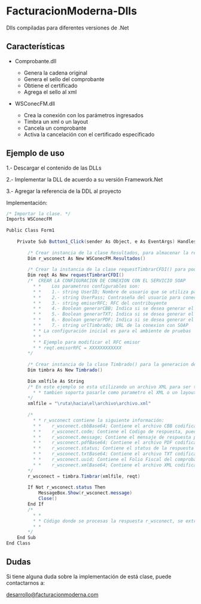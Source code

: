 FacturacionModerna-Dlls
=======================

Dlls compiladas para diferentes versiones de .Net


## Características

* Comprobante.dll
  * Genera la cadena original
  * Genera el sello del comprobante
  * Obtiene el certificado
  * Agrega el sello al xml

* WSConecFM.dll
  * Crea la conexión con los parámetros ingresados
  * Timbra un xml o un layout
  * Cancela un comprobante
  * Activa la cancelación con el certificado especificado


## Ejemplo de uso

1.- Descargar el contenido de las DLLs
 
2.- Implementar la DLL de acuerdo a su versión Framework.Net

3.- Agregar la referencia de la DDL al proyecto

Implementación:
```C#
/* Importar la clase. */
Imports WSConecFM
 
Public Class Form1
 
    Private Sub Button1_Click(sender As Object, e As EventArgs) Handles Button1.Click
    
        /* Crear instancia de la clase Resultados, para almacenar la respuesta del Web Service */
        Dim r_wsconect As New WSConecFM.Resultados()
        
        /* Crear la instancia de la clase requestTimbrarCFDI() para poder cambiar los parametros de conexión */          
        Dim reqt As New requestTimbrarCFDI()
        /*  CREAR LA CONFIGURACION DE CONEXION CON EL SERVICIO SOAP
          * *    Los parametros configurables son:
          * *    1.- string UserID; Nombre de usuario que se utiliza para la conexion con SOAP
          * *    2.- string UserPass; Contraseña del usuario para conectarse a SOAP
          * *    3.- string emisorRFC; RFC del contribuyente
          * *    4.- Boolean generarCBB; Indica si se desea generar el CBB
          * *    5.- Boolean generarTXT; Indica si se desea generar el TXT
          * *    6.- Boolean generarPDF; Indica si se desea generar el PDF
          * *    7.- string urlTimbrado; URL de la conexion con SOAP
          * * La configuración inicial es para el ambiente de pruebas
          * *
          * * Ejemplo para modificar el RFC emisor
          * * reqt.emisorRFC = XXXXXXXXXXXX 
        */
 
        /* Crear instancia de la clase Timbrado() para la generacion de comprobantes */ 
        Dim timbra As New Timbrado()
        
        Dim xmlfile As String
        /* En este ejemplo se esta utilizando un archivo XML para ser timbrado, 
          * * tambien soporta pasarle como parametro el XML o un layout en forma de cadena
        */
        xmlfile = "\ruta\hacia\el\archivo\archivo.xml"
        
        /*
          * * r_wsconect contiene la siguiente información:
          * *    r_wsconect.cbbBase64; Contiene el archivo CBB codificado en base 64 
          * *    r_wsconect.code; Contiene el Codigo de respuesta, puede ser de éxito o de error
          * *    r_wsconect.message; Contiene el mensaje de respuesta puede ser de éxito o de error
          * *    r_wsconect.pdfBase64; Contiene el archivo PDF codificado en base 64
          * *    r_wsconect.status; Contiene el status de la respuesta true o false
          * *    r_wsconect.txtBase64; Contiene el archivo TXT codificado en base 64
          * *    r_wsconect.uuid; Contiene el Folio Fiscal del comprobante generado
          * *    r_wsconect.xmlBase64; Contiene el archivo XML codificado en base 64
        */
        r_wsconect = timbra.Timbrar(xmlfile, reqt)
        
        If Not r_wsconect.status Then
            MessageBox.Show(r_wsconect.message)
            Close()
        End If
        /*
          * *
          * * Código donde se procesas la respuesta r_wsconect, se extrae el XML y el PDF
          * *
        */
    End Sub
End Class
```

## Dudas
Si tiene alguna duda sobre la implementación de está clase, puede contactarnos a: 

desarrollo@facturacionmoderna.com 

[1]: https://github.com/facturacionmoderna/FacturacionModerna-CSharp/blob/master/TimbradoCancelado/TimbradoCancelado/frmEjemplos.cs
